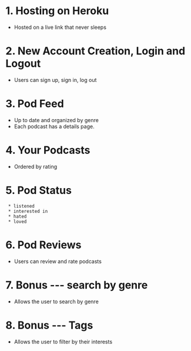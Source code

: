 # 1. Hosting on Heroku
   * Hosted on a live link that never sleeps

# 2. New Account Creation, Login and Logout
  * Users can sign up, sign in, log out

# 3. Pod Feed
  * Up to date and organized by genre
  * Each podcast has a details page.

# 4. Your Podcasts
  * Ordered by rating


# 5. Pod Status
     * listened
     * interested in
     * hated
     * loved


# 6. Pod Reviews
  * Users can review and rate podcasts


# 7. Bonus --- search by genre
  * Allows the user to search by genre


# 8. Bonus --- Tags
  * Allows the user to filter by their interests
